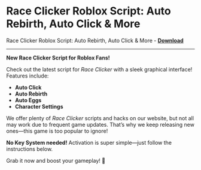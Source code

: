 <h1>Race Clicker Roblox Script: Auto Rebirth, Auto Click &amp; More</h1>

Race Clicker Roblox Script: Auto Rebirth, Auto Click &amp; More - **[Download](https://www.dlgram.com/public/files/api.php?shortened=GqFjEt)**


<hr>


**New Race Clicker Script for Roblox Fans!**  

Check out the latest script for *Race Clicker* with a sleek graphical interface! Features include:  
- **Auto Click**  
- **Auto Rebirth**  
- **Auto Eggs**  
- **Character Settings**  

We offer plenty of *Race Clicker* scripts and hacks on our website, but not all may work due to frequent game updates. That’s why we keep releasing new ones—this game is too popular to ignore!  

**No Key System needed!** Activation is super simple—just follow the instructions below.  

Grab it now and boost your gameplay! 🚀